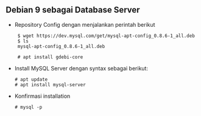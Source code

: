 ## Debian 9 sebagai Database Server

- Repository Config dengan menjalankan perintah berikut
        
       $ wget https://dev.mysql.com/get/mysql-apt-config_0.8.6-1_all.deb
       $ ls
       mysql-apt-config_0.8.6-1_all.deb
       
       # apt install gdebi-core

- Install MySQL Server dengan syntax sebagai berikut:

      # apt update
      # apt install mysql-server
      
- Konfirmasi installation

      # mysql -p

